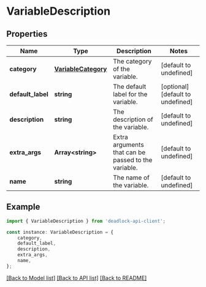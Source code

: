 # VariableDescription


## Properties

Name | Type | Description | Notes
------------ | ------------- | ------------- | -------------
**category** | [**VariableCategory**](VariableCategory.md) | The category of the variable. | [default to undefined]
**default_label** | **string** | The default label for the variable. | [optional] [default to undefined]
**description** | **string** | The description of the variable. | [default to undefined]
**extra_args** | **Array&lt;string&gt;** | Extra arguments that can be passed to the variable. | [default to undefined]
**name** | **string** | The name of the variable. | [default to undefined]

## Example

```typescript
import { VariableDescription } from 'deadlock-api-client';

const instance: VariableDescription = {
    category,
    default_label,
    description,
    extra_args,
    name,
};
```

[[Back to Model list]](../README.md#documentation-for-models) [[Back to API list]](../README.md#documentation-for-api-endpoints) [[Back to README]](../README.md)

